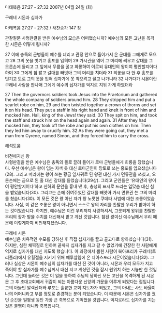 마태복음 27:27 - 27:32 
2007년 04월 24일 (화)

구레네 시몬과 십자가



마태복음 27:27 - 27:32 / 새찬송가 147 장


관찰질문
사형판결을 받은 예수님의 모습은 어떠했습니까?
예수님의 모든 고난을 목격한 시몬은 어떻게 됩니까?

27 이에 총독의 군병들이 예수를 데리고 관정 안으로 들어가서 온 군대를 그에게로 모으고 28 그의 옷을 벗기고 홍포를 입히며 29 가시관을 엮어 그 머리에 씌우고 갈대를 그 오른손에 들리고 그 앞에서 무릎을 꿇고 희롱하여 이르되 유대인의 왕이여 평안할지어다 하며 30 그에게 침 뱉고 갈대를 빼앗아 그의 머리를 치더라 31 희롱을 다 한 후 홍포를 벗기고 도로 그의 옷을 입혀 십자가에 못 박으려고 끌고 나가니라 32 나가다가 시몬이란 구레네 사람을 만나매 그에게 예수의 십자가를 억지로 지워 가게 하였더라  

27 Then the governors soldiers took Jesus into the Praetorium and gathered the whole company of soldiers around him. 28 They stripped him and put a scarlet robe on him, 29 and then twisted together a crown of thorns and set it on his head. They put a staff in his right hand and knelt in front of him and mocked him. Hail, king of the Jews! they said. 30 They spit on him, and took the staff and struck him on the head again and again. 31 After they had mocked him, they took off the robe and put his own clothes on him. Then they led him away to crucify him. 32 As they were going out, they met a man from Cyrene, named Simon, and they forced him to carry the cross.

해석도움





비천해지신 왕  
사형판결을 받은 예수님은 총독의 뜰로 끌려 들어가 로마 군병들에게 희롱을 당했습니다. 우선 예수님은 왕이 입는 자색 옷 대신 로마군인이 망토로 쓰는 홍포를 입으셨습니다(28). 그리고 머리에는 왕이 쓰는 황금 잎사귀로 된 왕관 대신 가시 면류관을 쓰셨고, 오른손에는 금으로 된 홀 대신 갈대를 들었습니다(29상). 그리고 군인들은 ‘유대인의 왕이여 평안할지어다’하고 신하의 문안을 흉내 낸 후, 충성의 표시로 드리는 입맞춤 대신 침을 뱉었습니다(30). 그리고는 손에 쥐여주었던 갈대를 빼앗아 가시 면류관 쓴 그의 머리를 쳤습니다(30). 이 모든 것은 왕 아닌 자가 왕 노릇한 쿠데타 사범에 대한 조롱이었습니다. 사실, 이 같은 조롱은 왕이 아니면서 스스로 왕의 자리를 찬탈한 우리가 받아야 하는 것이었습니다. 하지만, 예수님은 이런 우리까지 사랑하셔서, 그릇되게 왕위를 찬탈한 우리의 장차 받을 수치를 대신해서 받고 계신 것입니다. 참된 왕이신 예수님께서 우리 때문에 이렇게까지 비천해지셨습니다. 

구레네 시몬  
예수님은 치욕적인 수모를 당하신 후 직접 십자가를 끌고 골고다로 향하셨습니다(31). 하지만, 심한 채찍질로 인하여 끝까지 십자가를 지고 갈 수 없었기에 건장한 한 사람에게 억지로 십자가를 대신 지도록 했습니다. 이 과정에서 뽑힌 사람이 북아프리카 구레네(트리폴리)에서 유월절을 지키기 위해 예루살렘에 온 디아스포라 시몬이었습니다(32). 그러나 실상은 시몬이 예수님의 십자가를 대신 진 것이 아니라, 시몬과 우리 모두가 지고 죽어야 할 십자가를 예수님께서 대신 지고 계셨던 것을 잠시 원위치 하는 시늉만 한 것입니다. 그런데 놀라운 것은 이 일을 통하여 주님의 당하신 모든 고난을 목격하게 된 시몬은 그 후 초대교회에서 귀감이 되는 아름다운 신앙의 가문을 이루게 되었다는 점입니다. 그의 아들인 알렉산더와 루포는 훌륭한 교회 지도자가 되었고, 그의 아내는 사도 바울이 나의 어머니라고 부를 정도로 존경하는 분이 되었습니다. 이 때문에 시몬은 십자가를 졌던 순간을 일평생 동안 가장 큰 축복으로 기억했을 것입니다. 억지로라도 십자가를 지는 것은 불행이 아니라 축복입니다.